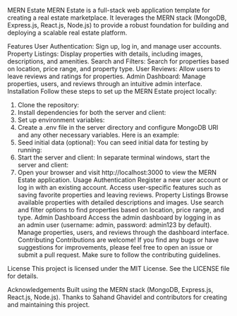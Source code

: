 MERN Estate
MERN Estate is a full-stack web application template for creating a real estate marketplace. It leverages the MERN stack (MongoDB, Express.js, React.js, Node.js) to provide a robust foundation for building and deploying a scalable real estate platform.

Features
User Authentication: Sign up, log in, and manage user accounts.
Property Listings: Display properties with details, including images, descriptions, and amenities.
Search and Filters: Search for properties based on location, price range, and property type.
User Reviews: Allow users to leave reviews and ratings for properties.
Admin Dashboard: Manage properties, users, and reviews through an intuitive admin interface.
Installation
Follow these steps to set up the MERN Estate project locally:
1. Clone the repository:
2. Install dependencies for both the server and client:
3. Set up environment variables:
4. Create a .env file in the server directory and configure MongoDB URI and any other necessary variables. Here is an example:
5. Seed initial data (optional): You can seed initial data for testing by running:
6. Start the server and client: In separate terminal windows, start the server and client:
7. Open your browser and visit http://localhost:3000 to view the MERN Estate application.
   Usage
Authentication
Register a new user account or log in with an existing account.
Access user-specific features such as saving favorite properties and leaving reviews.
Property Listings
Browse available properties with detailed descriptions and images.
Use search and filter options to find properties based on location, price range, and type.
Admin Dashboard
Access the admin dashboard by logging in as an admin user (username: admin, password: admin123 by default).
Manage properties, users, and reviews through the dashboard interface.
Contributing
Contributions are welcome! If you find any bugs or have suggestions for improvements, please feel free to open an issue or submit a pull request. Make sure to follow the contributing guidelines.

License
This project is licensed under the MIT License. See the LICENSE file for details.

Acknowledgements
Built using the MERN stack (MongoDB, Express.js, React.js, Node.js).
Thanks to Sahand Ghavidel and contributors for creating and maintaining this project.
